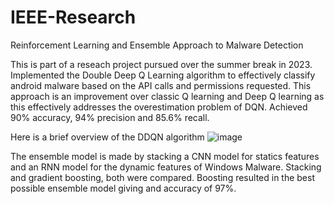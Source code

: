 # IEEE-Research
Reinforcement Learning and Ensemble Approach to Malware Detection

This is part of a reseach project pursued over the summer break in 2023. Implemented the Double Deep Q Learning algorithm to effectively classify android malware based on the API calls and permissions requested.
This approach is an improvement over classic Q learning and Deep Q learning as this effectively addresses the overestimation problem of DQN. Achieved 90% accuracy, 94% precision and 85.6% recall.

Here is a brief overview of the DDQN algorithm
![image](https://github.com/SpekteR71/IEEE-Research/assets/106680171/2d011aca-ff1a-4116-8f3e-e1e696246451)

The ensemble model is made by stacking a CNN model for statics features and an RNN model for the dynamic features of Windows Malware. Stacking and gradient boosting, both were compared. Boosting resulted in the best possible ensemble model giving and accuracy of 97%.
